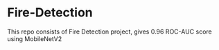 # Fire-Detection
This repo consists of Fire Detection project, gives 0.96 ROC-AUC score using MobileNetV2 
